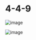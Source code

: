 # 4-4-9
![image](https://github.com/Olegandrr/4-4-9/assets/107710796/5046fa3e-d3af-42e1-aa7a-5c3a2f19c273)

![image](https://github.com/Olegandrr/4-4-9/assets/107710796/d6a29bcc-ab61-4eed-ad70-9c75cd047854)

